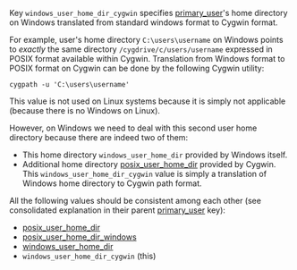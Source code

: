 
Key `windows_user_home_dir_cygwin` specifies [primary_user][1]'s home directory on
Windows translated from standard windows format to Cygwin format.

For example, user's home directory `C:\users\username` on Windows points to
_exactly_ the same directory `/cygdrive/c/users/username` expressed in
POSIX format available within Cygwin. Translation from Windows format to POSIX
format on Cygwin can be done by the following Cygwin utility:
```
cygpath -u 'C:\users\username'
```

This value is not used on Linux systems because it is simply not applicable
(because there is no Windows on Linux).

However, on Windows we need to deal with this second user home directory because
there are indeed two of them:
* This home directory `windows_user_home_dir` provided by Windows itself.
* Additional home directory [posix_user_home_dir][2] provided by Cygwin.
This `windows_user_home_dir_cygwin` value is simply a translation of Windows home
directory to Cygwin path format.

All the following values should be consistent among each other (see
consolidated explanation in their parent [primary_user][1] key):
* [posix_user_home_dir][2]
* [posix_user_home_dir_windows][3]
* [windows_user_home_dir][4]
* `windows_user_home_dir_cygwin` (this)

[1]: docs/pillars/common/system_hosts/_id/primary_user/readme.md
[2]: docs/pillars/common/system_hosts/_id/primary_user/posix_user_home_dir/readme.md
[3]: docs/pillars/common/system_hosts/_id/primary_user/posix_user_home_dir_windows/readme.md
[4]: docs/pillars/common/system_hosts/_id/primary_user/windows_user_home_dir/readme.md
[5]: docs/pillars/common/system_hosts/_id/primary_user/windows_user_home_dir_cygwin/readme.md

